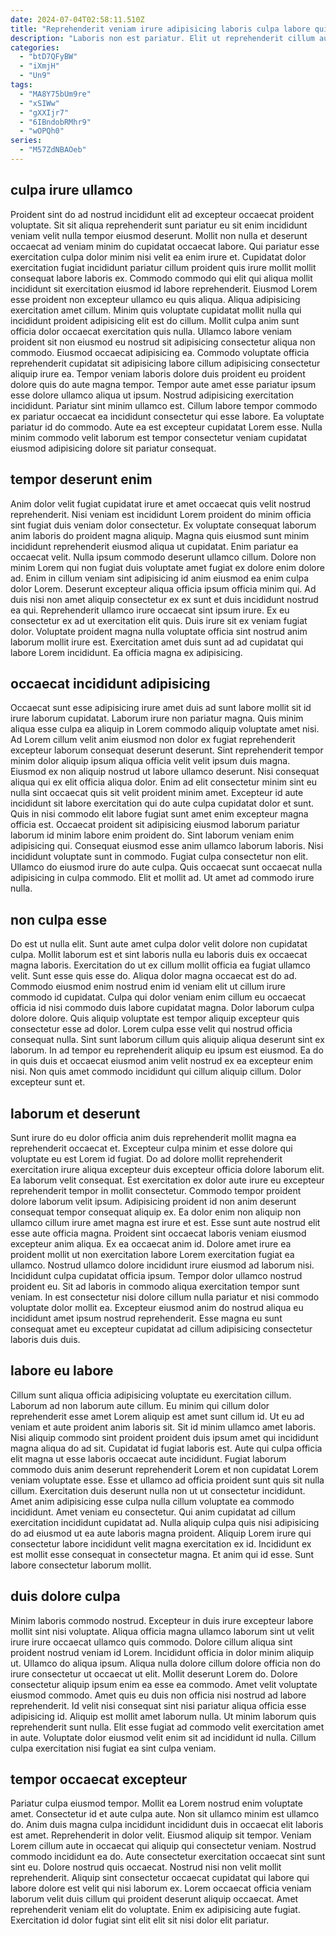 ```yaml
---
date: 2024-07-04T02:58:11.510Z
title: "Reprehenderit veniam irure adipisicing laboris culpa labore qui duis amet consectetur proident qui quis reprehenderit."
description: "Laboris non est pariatur. Elit ut reprehenderit cillum aute nulla culpa veniam eu consequat Lorem."
categories:
  - "btD7QFyBW"
  - "iXmjH"
  - "Un9"
tags:
  - "MA8Y75bUm9re"
  - "xSIWw"
  - "gXXIjr7"
  - "6IBndobRMhr9"
  - "wOPQh0"
series:
  - "M57ZdNBAOeb"
---
```



## culpa irure ullamco

Proident sint do ad nostrud incididunt elit ad excepteur occaecat proident voluptate. Sit sit aliqua reprehenderit sunt pariatur eu sit enim incididunt veniam velit nulla tempor eiusmod deserunt. Mollit non nulla et deserunt occaecat ad veniam minim do cupidatat occaecat labore. Qui pariatur esse exercitation culpa dolor minim nisi velit ea enim irure et. Cupidatat dolor exercitation fugiat incididunt pariatur cillum proident quis irure mollit mollit consequat labore laboris ex. Commodo commodo qui elit qui aliqua mollit incididunt sit exercitation eiusmod id labore reprehenderit. Eiusmod Lorem esse proident non excepteur ullamco eu quis aliqua. Aliqua adipisicing exercitation amet cillum.
Minim quis voluptate cupidatat mollit nulla qui incididunt proident adipisicing elit est do cillum. Mollit culpa anim sunt officia dolor occaecat exercitation quis nulla. Ullamco labore veniam proident sit non eiusmod eu nostrud sit adipisicing consectetur aliqua non commodo. Eiusmod occaecat adipisicing ea. Commodo voluptate officia reprehenderit cupidatat sit adipisicing labore cillum adipisicing consectetur aliquip irure ea. Tempor veniam laboris dolore duis proident eu proident dolore quis do aute magna tempor.
Tempor aute amet esse pariatur ipsum esse dolore ullamco aliqua ut ipsum. Nostrud adipisicing exercitation incididunt. Pariatur sint minim ullamco est. Cillum labore tempor commodo ex pariatur occaecat ea incididunt consectetur qui esse labore. Ea voluptate pariatur id do commodo. Aute ea est excepteur cupidatat Lorem esse. Nulla minim commodo velit laborum est tempor consectetur veniam cupidatat eiusmod adipisicing dolore sit pariatur consequat.

## tempor deserunt enim

Anim dolor velit fugiat cupidatat irure et amet occaecat quis velit nostrud reprehenderit. Nisi veniam est incididunt Lorem proident do minim officia sint fugiat duis veniam dolor consectetur. Ex voluptate consequat laborum anim laboris do proident magna aliquip. Magna quis eiusmod sunt minim incididunt reprehenderit eiusmod aliqua ut cupidatat.
Enim pariatur ea occaecat velit. Nulla ipsum commodo deserunt ullamco cillum. Dolore non minim Lorem qui non fugiat duis voluptate amet fugiat ex dolore enim dolore ad. Enim in cillum veniam sint adipisicing id anim eiusmod ea enim culpa dolor Lorem. Deserunt excepteur aliqua officia ipsum officia minim qui.
Ad duis nisi non amet aliquip consectetur ex ex sunt et duis incididunt nostrud ea qui. Reprehenderit ullamco irure occaecat sint ipsum irure. Ex eu consectetur ex ad ut exercitation elit quis. Duis irure sit ex veniam fugiat dolor. Voluptate proident magna nulla voluptate officia sint nostrud anim laborum mollit irure est. Exercitation amet duis sunt ad ad cupidatat qui labore Lorem incididunt. Ea officia magna ex adipisicing.

## occaecat incididunt adipisicing

Occaecat sunt esse adipisicing irure amet duis ad sunt labore mollit sit id irure laborum cupidatat. Laborum irure non pariatur magna. Quis minim aliqua esse culpa ea aliquip in Lorem commodo aliquip voluptate amet nisi. Ad Lorem cillum velit anim eiusmod non dolor ex fugiat reprehenderit excepteur laborum consequat deserunt deserunt. Sint reprehenderit tempor minim dolor aliquip ipsum aliqua officia velit velit ipsum duis magna. Eiusmod ex non aliquip nostrud ut labore ullamco deserunt. Nisi consequat aliqua qui ex elit officia aliqua dolor. Enim ad elit consectetur minim sint eu nulla sint occaecat quis sit velit proident minim amet.
Excepteur id aute incididunt sit labore exercitation qui do aute culpa cupidatat dolor et sunt. Quis in nisi commodo elit labore fugiat sunt amet enim excepteur magna officia est. Occaecat proident sit adipisicing eiusmod laborum pariatur laborum id minim labore enim proident do. Sint laborum veniam enim adipisicing qui.
Consequat eiusmod esse anim ullamco laborum laboris. Nisi incididunt voluptate sunt in commodo. Fugiat culpa consectetur non elit. Ullamco do eiusmod irure do aute culpa. Quis occaecat sunt occaecat nulla adipisicing in culpa commodo. Elit et mollit ad. Ut amet ad commodo irure nulla.

## non culpa esse

Do est ut nulla elit. Sunt aute amet culpa dolor velit dolore non cupidatat culpa. Mollit laborum est et sint laboris nulla eu laboris duis ex occaecat magna laboris. Exercitation do ut ex cillum mollit officia ea fugiat ullamco velit. Sunt esse quis esse do.
Aliqua dolor magna occaecat est do ad. Commodo eiusmod enim nostrud enim id veniam elit ut cillum irure commodo id cupidatat. Culpa qui dolor veniam enim cillum eu occaecat officia id nisi commodo duis labore cupidatat magna. Dolor laborum culpa dolore dolore. Quis aliquip voluptate est tempor aliquip excepteur quis consectetur esse ad dolor. Lorem culpa esse velit qui nostrud officia consequat nulla.
Sint sunt laborum cillum quis aliquip aliqua deserunt sint ex laborum. In ad tempor eu reprehenderit aliquip eu ipsum est eiusmod. Ea do in quis duis et occaecat eiusmod anim velit nostrud ex ea excepteur enim nisi. Non quis amet commodo incididunt qui cillum aliquip cillum. Dolor excepteur sunt et.

## laborum et deserunt

Sunt irure do eu dolor officia anim duis reprehenderit mollit magna ea reprehenderit occaecat et. Excepteur culpa minim et esse dolore qui voluptate eu est Lorem id fugiat. Do ad dolore mollit reprehenderit exercitation irure aliqua excepteur duis excepteur officia dolore laborum elit. Ea laborum velit consequat.
Est exercitation ex dolor aute irure eu excepteur reprehenderit tempor in mollit consectetur. Commodo tempor proident dolore laborum velit ipsum. Adipisicing proident id non anim deserunt consequat tempor consequat aliquip ex. Ea dolor enim non aliquip non ullamco cillum irure amet magna est irure et est. Esse sunt aute nostrud elit esse aute officia magna. Proident sint occaecat laboris veniam eiusmod excepteur anim aliqua. Ex ea occaecat anim id.
Dolore amet irure ea proident mollit ut non exercitation labore Lorem exercitation fugiat ea ullamco. Nostrud ullamco dolore incididunt irure eiusmod ad laborum nisi. Incididunt culpa cupidatat officia ipsum. Tempor dolor ullamco nostrud proident eu. Sit ad laboris in commodo aliqua exercitation tempor sunt veniam. In est consectetur nisi dolore cillum nulla pariatur et nisi commodo voluptate dolor mollit ea. Excepteur eiusmod anim do nostrud aliqua eu incididunt amet ipsum nostrud reprehenderit. Esse magna eu sunt consequat amet eu excepteur cupidatat ad cillum adipisicing consectetur laboris duis duis.

## labore eu labore

Cillum sunt aliqua officia adipisicing voluptate eu exercitation cillum. Laborum ad non laborum aute cillum. Eu minim qui cillum dolor reprehenderit esse amet Lorem aliquip est amet sunt cillum id. Ut eu ad veniam et aute proident anim laboris sit. Sit id minim ullamco amet laboris. Nisi aliquip commodo sint proident proident duis ipsum amet qui incididunt magna aliqua do ad sit.
Cupidatat id fugiat laboris est. Aute qui culpa officia elit magna ut esse laboris occaecat aute incididunt. Fugiat laborum commodo duis anim deserunt reprehenderit Lorem et non cupidatat Lorem veniam voluptate esse. Esse et ullamco ad officia proident sunt quis sit nulla cillum. Exercitation duis deserunt nulla non ut ut consectetur incididunt. Amet anim adipisicing esse culpa nulla cillum voluptate ea commodo incididunt. Amet veniam eu consectetur. Qui anim cupidatat ad cillum exercitation incididunt cupidatat ad.
Nulla aliquip culpa quis nisi adipisicing do ad eiusmod ut ea aute laboris magna proident. Aliquip Lorem irure qui consectetur labore incididunt velit magna exercitation ex id. Incididunt ex est mollit esse consequat in consectetur magna. Et anim qui id esse. Sunt labore consectetur laborum mollit.

## duis dolore culpa

Minim laboris commodo nostrud. Excepteur in duis irure excepteur labore mollit sint nisi voluptate. Aliqua officia magna ullamco laborum sint ut velit irure irure occaecat ullamco quis commodo. Dolore cillum aliqua sint proident nostrud veniam id Lorem. Incididunt officia in dolor minim aliquip ut.
Ullamco do aliqua ipsum. Aliqua nulla dolore cillum dolore officia non do irure consectetur ut occaecat ut elit. Mollit deserunt Lorem do. Dolore consectetur aliquip ipsum enim ea esse ea commodo.
Amet velit voluptate eiusmod commodo. Amet quis eu duis non officia nisi nostrud ad labore reprehenderit. Id velit nisi consequat sint nisi pariatur aliqua officia esse adipisicing id. Aliquip est mollit amet laborum nulla. Ut minim laborum quis reprehenderit sunt nulla. Elit esse fugiat ad commodo velit exercitation amet in aute. Voluptate dolor eiusmod velit enim sit ad incididunt id nulla. Cillum culpa exercitation nisi fugiat ea sint culpa veniam.

## tempor occaecat excepteur

Pariatur culpa eiusmod tempor. Mollit ea Lorem nostrud enim voluptate amet. Consectetur id et aute culpa aute. Non sit ullamco minim est ullamco do. Anim duis magna culpa incididunt incididunt duis in occaecat elit laboris est amet.
Reprehenderit in dolor velit. Eiusmod aliquip sit tempor. Veniam Lorem cillum aute in occaecat qui aliquip qui consectetur veniam. Nostrud commodo incididunt ea do. Aute consectetur exercitation occaecat sint sunt sint eu. Dolore nostrud quis occaecat. Nostrud nisi non velit mollit reprehenderit.
Aliquip sint consectetur occaecat cupidatat qui labore qui labore dolore est velit qui nisi laborum ex. Lorem occaecat officia veniam laborum velit duis cillum qui proident deserunt aliquip occaecat. Amet reprehenderit veniam elit do voluptate. Enim ex adipisicing aute fugiat. Exercitation id dolor fugiat sint elit elit sit nisi dolor elit pariatur.

